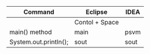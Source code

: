 |Command| Eclipse | IDEA |
|--- | --- | --- |
|| Contol + Space       |      |
| main() method |    main     |  psvm     | 
| System.out.println(); | sout | sout | 

